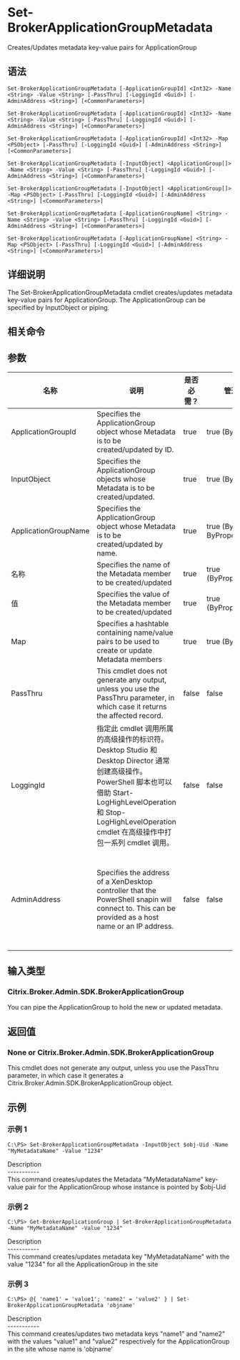 # Set-BrokerApplicationGroupMetadata

Creates/Updates metadata key-value pairs for ApplicationGroup

## 语法

    Set-BrokerApplicationGroupMetadata [-ApplicationGroupId] <Int32> -Name <String> -Value <String> [-PassThru] [-LoggingId <Guid>] [-AdminAddress <String>] [<CommonParameters>]
    
    Set-BrokerApplicationGroupMetadata [-ApplicationGroupId] <Int32> -Name <String> -Value <String> [-PassThru] [-LoggingId <Guid>] [-AdminAddress <String>] [<CommonParameters>]
    
    Set-BrokerApplicationGroupMetadata [-ApplicationGroupId] <Int32> -Map <PSObject> [-PassThru] [-LoggingId <Guid>] [-AdminAddress <String>] [<CommonParameters>]
    
    Set-BrokerApplicationGroupMetadata [-InputObject] <ApplicationGroup[]> -Name <String> -Value <String> [-PassThru] [-LoggingId <Guid>] [-AdminAddress <String>] [<CommonParameters>]
    
    Set-BrokerApplicationGroupMetadata [-InputObject] <ApplicationGroup[]> -Map <PSObject> [-PassThru] [-LoggingId <Guid>] [-AdminAddress <String>] [<CommonParameters>]
    
    Set-BrokerApplicationGroupMetadata [-ApplicationGroupName] <String> -Name <String> -Value <String> [-PassThru] [-LoggingId <Guid>] [-AdminAddress <String>] [<CommonParameters>]
    
    Set-BrokerApplicationGroupMetadata [-ApplicationGroupName] <String> -Map <PSObject> [-PassThru] [-LoggingId <Guid>] [-AdminAddress <String>] [<CommonParameters>]
    

## 详细说明

The Set-BrokerApplicationGroupMetadata cmdlet creates/updates metadata key-value pairs for ApplicationGroup. The ApplicationGroup can be specified by InputObject or piping.

## 相关命令

## 参数

| 名称                   | 说明                                                                                                                                                                              | 是否必需？ | 管道输入                           | 默认值                                                                                    |
| -------------------- | ------------------------------------------------------------------------------------------------------------------------------------------------------------------------------- | ----- | ------------------------------ | -------------------------------------------------------------------------------------- |
| ApplicationGroupId   | Specifies the ApplicationGroup object whose Metadata is to be created/updated by ID.                                                                                            | true  | true (ByValue)                 |                                                                                        |
| InputObject          | Specifies the ApplicationGroup objects whose Metadata is to be created/updated.                                                                                                 | true  | true (ByValue)                 |                                                                                        |
| ApplicationGroupName | Specifies the ApplicationGroup object whose Metadata is to be created/updated by name.                                                                                          | true  | true (ByValue, ByPropertyName) |                                                                                        |
| 名称                   | Specifies the name of the Metadata member to be created/updated                                                                                                                 | true  | true (ByPropertyName)          |                                                                                        |
| 值                    | Specifies the value of the Metadata member to be created/updated                                                                                                                | true  | true (ByPropertyName)          |                                                                                        |
| Map                  | Specifies a hashtable containing name/value pairs to be used to create or update Metadata members                                                                               | true  | true (ByValue)                 |                                                                                        |
| PassThru             | This cmdlet does not generate any output, unless you use the PassThru parameter, in which case it returns the affected record.                                                  | false | false                          | False                                                                                  |
| LoggingId            | 指定此 cmdlet 调用所属的高级操作的标识符。 Desktop Studio 和 Desktop Director 通常创建高级操作。 PowerShell 脚本也可以借助 Start-LogHighLevelOperation 和 Stop-LogHighLevelOperation cmdlet 在高级操作中打包一系列 cmdlet 调用。 | false | false                          |                                                                                        |
| AdminAddress         | Specifies the address of a XenDesktop controller that the PowerShell snapin will connect to. This can be provided as a host name or an IP address.                              | false | false                          | Localhost. Once a value is provided by any cmdlet, this value will become the default. |

## 输入类型

### Citrix.Broker.Admin.SDK.BrokerApplicationGroup

You can pipe the ApplicationGroup to hold the new or updated metadata.

## 返回值

### None or Citrix.Broker.Admin.SDK.BrokerApplicationGroup

This cmdlet does not generate any output, unless you use the PassThru parameter, in which case it generates a Citrix.Broker.Admin.SDK.BrokerApplicationGroup object.

## 示例

### 示例 1

    C:\PS> Set-BrokerApplicationGroupMetadata -InputObject $obj-Uid -Name "MyMetadataName" -Value "1234"
    

Description  
\---\---\-----  
This command creates/updates the Metadata "MyMetadataName" key-value pair for the ApplicationGroup whose instance is pointed by $obj-Uid

### 示例 2

    C:\PS> Get-BrokerApplicationGroup | Set-BrokerApplicationGroupMetadata -Name "MyMetadataName" -Value "1234"
    

Description  
\---\---\-----  
This command creates/updates metadata key "MyMetadataName" with the value "1234" for all the ApplicationGroup in the site

### 示例 3

    C:\PS> @{ 'name1' = 'value1'; 'name2' = 'value2' } | Set-BrokerApplicationGroupMetadata 'objname'
    

Description  
\---\---\-----  
This command creates/updates two metadata keys "name1" and "name2" with the values "value1" and "value2" respectively for the ApplicationGroup in the site whose name is 'objname'